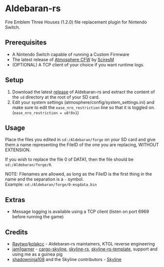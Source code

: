 # Aldebaran-rs

Fire Emblem Three Houses (1.2.0) file replacement plugin for Nintendo Switch.

## Prerequisites

* A Nintendo Switch capable of running a Custom Firmware
* The latest release of [Atmosphere CFW](https://github.com/Atmosphere-NX/Atmosphere/releases) by [SciresM](https://github.com/SciresM)
* (OPTIONAL) A TCP client of your choice if you want runtime logs.

## Setup

1. Download the latest [release](https://github.com/three-houses-research-team/aldebaran-rs/releases/latest) of Aldebaran-rs and extract the content of the ``sd`` directory at the root of your SD card.
2. Edit your system settings (atmosphere/config/system_settings.ini) and make sure to edit the ``ease_nro_restriction`` line so that it is toggled on. (``ease_nro_restriction = u8!0x1``)

## Usage

Place the files you edited in ``sd:/Aldebaran/forge`` on your SD card and give them a name representing the FileID of the one you are replacing, WITHOUT EXTENSION.

If you wish to replace the file 0 of DATA1, then the file should be ``sd:/Aldebaran/forge/0``.

NOTE: Filenames are allowed, as long as the FileID is the first thing in the name and the separation is a ``-`` symbol.  
Example: ``sd:/Aldebaran/forge/0-msgdata.bin``

## Extras
- Message logging is available using a TCP client (listen on port 6969 before running the game)

## Credits
* [Raytwo](https://github.com/Raytwo)/[kolakcc](https://github.com/kolakcc) - Aldebaran-rs maintainers, KTGL reverse engineering
* [jam1garner](https://github.com/jam1garner) - [cargo-skyline](https://github.com/jam1garner/cargo-skyline), [skyline-rs](https://github.com/ultimate-research/skyline-rs), [skyline-rs-template](https://github.com/ultimate-research/skyline-rs-template), support and using me as a guinea pig
* [shadowninja108](https://github.com/shadowninja108) and the Skyline contributors - [Skyline](https://github.com/shadowninja108/Skyline)
